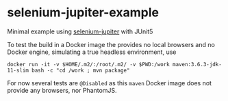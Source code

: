 # selenium-jupiter-example
Minimal example using [selenium-jupiter](https://github.com/bonigarcia/selenium-jupiter) with JUnit5

To test the build in a Docker image the provides no local browsers and no
Docker engine, simulating a true headless environment, use

    docker run -it -v $HOME/.m2/:/root/.m2/ -v $PWD:/work maven:3.6.3-jdk-11-slim bash -c "cd /work ; mvn package"

For now several tests are `@Disabled` as this `maven` Docker image does not provide any browsers, nor PhantomJS.
